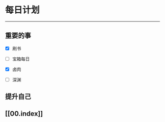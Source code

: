 
# 每日计划
---
## 重要的事

- [x]  刷书
- [ ]  宝箱每日
- [x]  卤肉
- [ ] 深渊



## 提升自己

  



## [[00.index]]










